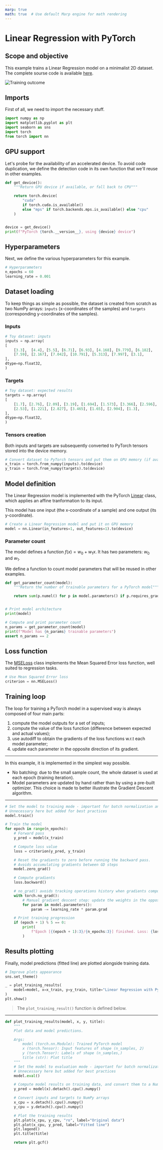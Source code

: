```yaml
---
marp: true
math: true  # Use default Marp engine for math rendering
---
```


<!-- Apply header and footer to first slide only -->
<!-- _header: "[![Bordeaux INP logo](../../images/ensc_logo.jpg)](https://ensc.bordeaux-inp.fr)" -->
<!-- _footer: "[Baptiste Pesquet](https://www.bpesquet.fr)" -->
<!-- headingDivider: 3 -->

# Linear Regression with PyTorch

<!-- Show pagination, starting with second slide -->
<!-- paginate: true -->

## Scope and objective

This example trains a Linear Regression model on a minimalist 2D dataset. The complete sourse code is available [here](test_linear_regression.py).

![Training outcome](images/linear_regression.png)

## Imports

First of all, we need to import the necessary stuff.

```python
import numpy as np
import matplotlib.pyplot as plt
import seaborn as sns
import torch
from torch import nn
```

## GPU support

Let's probe for the availability of an accelerated device. To avoid code duplication, we define the detection code in its own function that we'll reuse in other examples.

```python
def get_device():
    """Return GPU device if available, or fall back to CPU"""

    return torch.device(
        "cuda"
        if torch.cuda.is_available()
        else "mps" if torch.backends.mps.is_available() else "cpu"
    )


device = get_device()
print(f"PyTorch {torch.__version__}, using {device} device")
```

## Hyperparameters

Next, we define the various hyperparameters for this example.

```python
# Hyperparameters
n_epochs = 60
learning_rate = 0.001
```

## Dataset loading

To keep things as simple as possible, the dataset is created from scratch as two NumPy arrays: `ìnputs` (x-coordinates of the samples) and `targets` (corresponding y-coordinates of the samples).

### Inputs

```python
# Toy dataset: inputs
inputs = np.array(
[
    [3.3],  [4.4], [5.5], [6.71], [6.93], [4.168], [9.779], [6.182],
    [7.59], [2.167], [7.042], [10.791], [5.313], [7.997], [3.1],
],
dtype=np.float32,
)
```

### Targets

```python
# Toy dataset: expected results
targets = np.array(
[
    [1.7], [2.76], [2.09], [3.19], [1.694], [1.573], [3.366], [2.596],
    [2.53], [1.221], [2.827], [3.465], [1.65], [2.904], [1.3],
],
dtype=np.float32,
)
```

### Tensors creation

Both inputs and targets are subsequently converted to PyTorch tensors stored into the device memory.

```python
# Convert dataset to PyTorch tensors and put them on GPU memory (if available)
x_train = torch.from_numpy(inputs).to(device)
y_train = torch.from_numpy(targets).to(device)
```

## Model definition

The Linear Regression model is implemented with the PyTorch [Linear](https://pytorch.org/docs/stable/generated/torch.nn.Linear.html) class, which applies an affine tranformation to its input.

This model has one input (the x-coordinate of a sample) and one output (its y-coordinate).

```python
# Create a Linear Regression model and put it on GPU memory
model = nn.Linear(in_features=1, out_features=1).to(device)
```

### Parameter count

The model defines a function $f(x) = w_0 + w_1 x$. It has two parameters: $w_0$ and $w_1$.

We define a function to count model parameters that will be reused in other examples.

```python
def get_parameter_count(model):
    """Return the number of trainable parameters for a PyTorch model"""

    return sum(p.numel() for p in model.parameters() if p.requires_grad)


# Print model architecture
print(model)

# Compute and print parameter count
n_params = get_parameter_count(model)
print(f"Model has {n_params} trainable parameters")
assert n_params == 2
```

## Loss function

The [MSELoss](https://pytorch.org/docs/stable/generated/torch.nn.MSELoss.html) class implements the Mean Squared Error loss function, well suited to regression tasks.

```python
# Use Mean Squared Error loss
criterion = nn.MSELoss()
```

## Training loop

The loop for training a PyTorch model in a supervised way is always composed of four main parts:

1. compute the model outputs for a set of inputs;
2. compute the value of the loss function (difference between expected and actual values);
3. use autodiff to obtain the gradients of the loss functions w.r.t each model parameter;
4. update each parameter in the opposite direction of its gradient.

---

In this example, it is implemented in the simplest way possible.

- No batching: due to the small sample count, the whole dataset is used at each epoch (training iteration).
- Model parameters are updated by hand rather than by using a pre-built optimizer. This choice is made to better illustrate the Gradient Descent algorithm.

---

```python
# Set the model to training mode - important for batch normalization and dropout layers.
# Unnecessary here but added for best practices
model.train()

# Train the model
for epoch in range(n_epochs):
    # Forward pass
    y_pred = model(x_train)

    # Compute loss value
    loss = criterion(y_pred, y_train)

    # Reset the gradients to zero before running the backward pass.
    # Avoids accumulating gradients between GD steps
    model.zero_grad()

    # Compute gradients
    loss.backward()

    # no_grad() avoids tracking operations history when gradients computation is not needed
    with torch.no_grad():
        # Manual gradient descent step: update the weights in the opposite direction of their gradient
        for param in model.parameters():
            param -= learning_rate * param.grad

    # Print training progression
    if (epoch + 1) % 5 == 0:
        print(
            f"Epoch [{(epoch + 1):3}/{n_epochs:3}] finished. Loss: {loss.item():.5f}"
        )
```

## Results plotting

Finally, model predictions (fitted line) are plotted alongside training data.

```python
# Improve plots appearance
sns.set_theme()

_ = plot_training_results(
    model=model, x=x_train, y=y_train, title="Linear Regression with PyTorch"
)
plt.show()
```

> The `plot_training_result()` function is defined below.

---

```python
def plot_training_results(model, x, y, title):
    """
    Plot data and model predictions.

    Args:
        model (torch.nn.Module): Trained PyTorch model
        x (torch.Tensor): Input features of shape (n_samples, 2)
        y (torch.Tensor): Labels of shape (n_samples,)
        title (str): Plot title
    """
    # Set the model to evaluation mode - important for batch normalization and dropout layers.
    # Unnecessary here but added for best practices
    model.eval()

    # Compute model results on training data, and convert them to a NumPy array
    y_pred = model(x).detach().cpu().numpy()

    # Convert inputs and targets to NumPy arrays
    x_cpu = x.detach().cpu().numpy()
    y_cpu = y.detach().cpu().numpy()

    # Plot the training results
    plt.plot(x_cpu, y_cpu, "ro", label="Original data")
    plt.plot(x_cpu, y_pred, label="Fitted line")
    plt.legend()
    plt.title(title)

    return plt.gcf()
```
